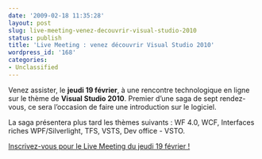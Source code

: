 ```yaml
---
date: '2009-02-18 11:35:28'
layout: post
slug: live-meeting-venez-decouvrir-visual-studio-2010
status: publish
title: 'Live Meeting : venez découvrir Visual Studio 2010'
wordpress_id: '168'
categories:
- Unclassified
---
```


Venez assister, le **jeudi 19 février**, à une rencontre technologique en ligne sur le thème de **Visual Studio 2010**. Premier d’une saga de sept rendez-vous, ce sera l’occasion de faire une introduction sur le logiciel.




La  saga présentera plus tard les thèmes suivants : WF 4.0, WCF, Interfaces riches WPF/Silverlight, TFS, VSTS, Dev office - VSTO.




[Inscrivez-vous  pour le Live Meeting du jeudi 19 février !](http://msevents.microsoft.com/CUI/EventDetail.aspx?EventID=1032405827&culture=fr-FR)



